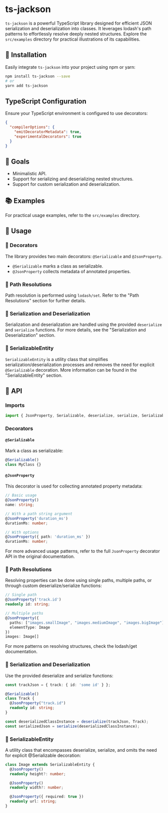 # ts-jackson

`ts-jackson` is a powerful TypeScript library designed for efficient JSON serialization and deserialization into classes. It leverages lodash's path patterns to effortlessly resolve deeply nested structures. Explore the `src/examples` directory for practical illustrations of its capabilities.

## 🚀 Installation

Easily integrate `ts-jackson` into your project using npm or yarn:

```bash
npm install ts-jackson --save
# or
yarn add ts-jackson
```

## TypeScript Configuration
Ensure your TypeScript environment is configured to use decorators:

```json
{
  "compilerOptions": {
    "emitDecoratorMetadata": true,
    "experimentalDecorators": true
  }
}
```

## 🎯 Goals
- Minimalistic API.
- Support for serializing and deserializing nested structures.
- Support for custom serialization and deserialization.

## 📚 Examples
For practical usage examples, refer to the `src/examples` directory.

## 📝 Usage

### 🔨 Decorators
The library provides two main decorators: `@Serializable` and `@JsonProperty`.
- `@Serializable` marks a class as serializable.
- `@JsonProperty` collects metadata of annotated properties.

### 📍 Path Resolutions
Path resolution is performed using `lodash/set`. Refer to the "Path Resolutions" section for further details.

### 🔄 Serialization and Deserialization
Serialization and deserialization are handled using the provided `deserialize` and `serialize` functions. For more details, see the "Serialization and Deserialization" section.

### 🔗 SerializableEntity
`SerializableEntity` is a utility class that simplifies serialization/deserialization processes and removes the need for explicit `@Serializable` decoration. More information can be found in the "SerializableEntity" section.

## 🔧 API

### Imports
```typescript
import { JsonProperty, Serializable, deserialize, serialize, SerializableEntity } from 'typescript-json-serializer';
```

### Decorators

#### `@Serializable`
Mark a class as serializable:
```typescript
@Serializable()
class MyClass {}
```

#### `@JsonProperty`
This decorator is used for collecting annotated property metadata:
```typescript
// Basic usage
@JsonProperty()
name: string;

// With a path string argument
@JsonProperty('duration_ms')
durationMs: number;

// With options
@JsonProperty({ path: 'duration_ms' })
durationMs: number;
```

For more advanced usage patterns, refer to the full `JsonProperty` decorator API in the original documentation.

### 📍 Path Resolutions
Resolving properties can be done using single paths, multiple paths, or through custom deserialize/serialize functions:
```typescript
// Single path
@JsonProperty('track.id')
readonly id: string;

// Multiple paths
@JsonProperty({
  paths: ["images.smallImage", "images.mediumImage", "images.bigImage"],
  elementType: Image
})
images: Image[]
```

For more patterns on resolving structures, check the lodash/get documentation.

### 🔄 Serialization and Deserialization
Use the provided deserialize and serialize functions:
```typescript
const trackJson = { track: { id: 'some id' } };

@Serializable()
class Track {
  @JsonProperty("track.id")
  readonly id: string;
}

const deserializedClassInstance = deserialize(trackJson, Track);
const serializedJson = serialize(deserializedClassInstance);
```

### 🔗 SerializableEntity
A utility class that encompasses deserialize, serialize, and omits the need for explicit @Serializable decoration:
```typescript
class Image extends SerializableEntity {
  @JsonProperty()
  readonly height?: number;

  @JsonProperty()
  readonly width?: number;

  @JsonProperty({ required: true })
  readonly url: string;
}
```
